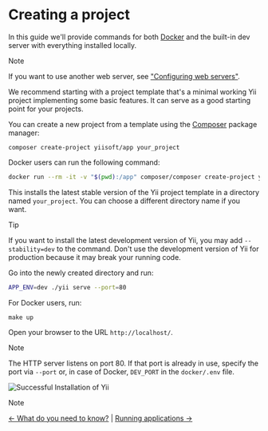# Creating a project

In this guide we'll provide commands for both
[Docker](https://docs.docker.com/get-started/get-docker/) and the built-in
dev server with everything installed locally.

> [!NOTE]
> If you want to use another web server,
> see ["Configuring web servers"](../../../cookbook/en/configuring-webservers/general.md).

We recommend starting with a project template that's a minimal working Yii
project implementing some basic features.  It can serve as a good starting
point for your projects.

You can create a new project from a template using the
[Composer](https://getcomposer.org) package manager:

```
composer create-project yiisoft/app your_project
```

Docker users can run the following command:

```sh
docker run --rm -it -v "$(pwd):/app" composer/composer create-project yiisoft/app your_project
```

This installs the latest stable version of the Yii project template in a
directory named `your_project`.  You can choose a different directory name
if you want.

> [!TIP]
> If you want to install the latest development version of Yii, you may add `--stability=dev` to the command.
> Don't use the development version of Yii for production because it may break your running code.

Go into the newly created directory and run:

```sh
APP_ENV=dev ./yii serve --port=80
```

For Docker users, run:

```
make up
```

Open your browser to the URL `http://localhost/`.

> [!NOTE]
> The HTTP server listens on port 80. If that port is already in use, specify the port via `--port` or, in case of Docker,
> `DEV_PORT` in the `docker/.env` file.

![Successful Installation of Yii](img/app-installed.png)


> [!NOTE]
> [← What do you need to know?](prerequisites.md) | 
> [Running applications →](workflow.md)
